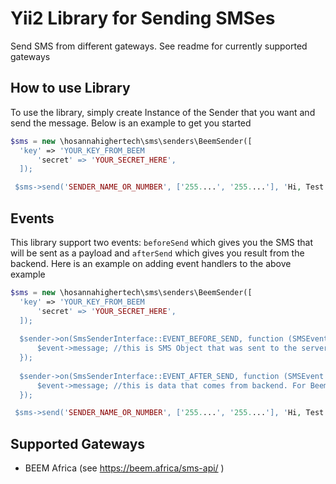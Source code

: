 # Yii2 Library for Sending SMSes
Send SMS from different gateways. See readme for currently supported gateways

## How to use Library
To use the library, simply create Instance of the Sender that you want and send the message. Below is an example to get you started

```php
$sms = new \hosannahighertech\sms\senders\BeemSender([
  'key' => 'YOUR_KEY_FROM_BEEM
      'secret' => 'YOUR_SECRET_HERE',
  ]);

 $sms->send('SENDER_NAME_OR_NUMBER', ['255....', '255....'], 'Hi, Test Message from Yii2 SMS');
```

## Events
This library support two events: `beforeSend` which gives you the SMS that will be sent as a payload and `afterSend` which gives you result from the backend. Here is an example on  adding event handlers to the above example

```php
$sms = new \hosannahighertech\sms\senders\BeemSender([
  'key' => 'YOUR_KEY_FROM_BEEM
      'secret' => 'YOUR_SECRET_HERE',
  ]);
  
  $sender->on(SmsSenderInterface::EVENT_BEFORE_SEND, function (SMSEvent $event) {
      $event->message; //this is SMS Object that was sent to the server. Handy to log things if you turned off loggin
  });
  
  $sender->on(SmsSenderInterface::EVENT_AFTER_SEND, function (SMSEvent $event) {
      $event->message; //this is data that comes from backend. For Beem, it is request_id
  });

 $sms->send('SENDER_NAME_OR_NUMBER', ['255....', '255....'], 'Hi, Test Message from Yii2 SMS');
```

## Supported Gateways
- BEEM Africa (see https://beem.africa/sms-api/ )
